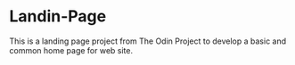 # Landin-Page
This is a landing page project from The Odin Project to develop a basic and common home page for web site.
